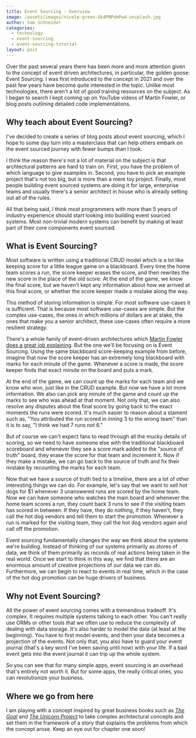 ```yaml
---
title: Event Sourcing - Overview
image: /assets/images/nicole-green-Xk4PNPdmPw4-unsplash.jpg
author: Sam Schneider
categories:
  - technology
  - event-sourcing
  - event-sourcing-tutorial
layout: post
---
```


Over the past several years there has been more and more attention given to the concept of event driven architectures, in particular, the golden goose: Event Sourcing. I was first introduced to the concept in 2021 and over the past few years have become quite interested in the topic. Unlike most technologies, there aren't a lot of good training resources on the subject. As I began to search I kept coming up on YouTube videos of Martin Fowler, or blog posts outlining detailed code implementations.

## Why teach about Event Sourcing?

I've decided to create a series of blog posts about event sourcing, which I hope to some day turn into a masterclass that can help others embark on the event sourced journey with fewer bumps than I took.

I think the reason there's not a lot of material on the subject is that archtectural patterns are hard to train on. First, you have the problem of which language to give examples in. Second, you have to pick an example project that's not too big, but is more than a mere toy project. Finally, most people building event sourced systems are doing it for large, enterprise teams and usually there's a senior architect in house who is already setting out all of the rules.

All that being said, I think most programmers with more than 5 years of industry experience should start looking into building event sourced systems. Most non-trivial modern systems can benefit by making at least part of their core components event sourced.

## What is Event Sourcing?

Most software is written using a traditional CRUD model which is a lot like keeping score for a little league game on a blackboard. Every time the home team scores a run, the score keeper erases the score, and then rewrites the new score in the place of the old score. At the end of the game, we know the final score, but we haven't kept any information about how we arrived at this final score, or whether the score keeper made a mistake along the way.

This method of storing information is simple. For most software use-cases it is sufficient. That is because most software use-cases are simple. But the complex use-cases, the ones in which millions of dollars are at stake, the ones that make you a senior architect, these use-cases often require a more resilient strategy.

There's a whole family of event-driven architectures which [Martin Fowler does a great job explaining](https://www.youtube.com/watch?v=STKCRSUsyP0&pp=ygUZbWFydGluIGZvd2xlciBldmVuIGRyaXZlbg%3D%3D). But the one we'll be focusing on is Event Sourcing. Using the same blackboard score-keeping example from before, imagine that now the score keeper has an extremely long blackboard with marks for each minute of the game. Whenever a score is made, the score keeper finds that exact minute on the board and puts a mark. 

At the end of the game, we can count up the marks for each team and we know who won, just like in the CRUD example. But now we have a lot more information. We also can pick any minute of the game and count up the marks to see who was ahead at that moment. Not only that, we can also resolve any disputes about the final score by going back to the exact moments the runs were scored. It's much easier to reason about a stament such as, "You attributed the run scored in inning 3 to the wrong team" than it is to say, "I think we had 7 runs not 6."

But of course we can't expect fans to read through all the mucky details of scoring, so we need to have someone else with the traditional blackboard scoreboard and whenever they see a score mark added to the "source of truth" board, they erase the score for that team and increment it. Now if they make a mistake, we can go back to the source of truth and fix their mistake by recounting the marks for each team.

Now that we have a source of truth tied to a timeline, there are a lot of other interesting things we can do. For example, let's say that we want to sell hot dogs for $1 whenever 3 unanswered runs are scored by the home team. Now we can have someone who watches the main board and whenever the home team scores a run, they count back 3 runs to see if the visiting team has scored in between. If they have, they do nothing, if they haven't, they call the hot dog vendors and tell them to start the promotion. Whenever a run is marked for the visiting team, they call the hot dog vendors again and call off the promotion.

Event sourcing fundamentally changes the way we think about the systems we're building. Instead of thinking of our systems primarily as stores of data, we think of them primarily as records of real actions being taken in the real world. Once we start to think in this way, we find that there are an enormous amount of creative projections of our data we can do. Furthermore, we can begin to react to events in real time, which in the case of the hot dog promotion can be huge drivers of business.

## Why not Event Sourcing?

All the power of event sourcing comes with a tremendous tradeoff. It's complex. It requires multiple systems talking to each other. You can't really use ORMs or other tools that we often use to reduce the complexity of dealing with data storage. It's also harder to model the data (at least at the beginning). You have to first model events, and then your data becomes a projection of the events. Not only that, you also have to guard your event journal (that's a key word I've been saving until now) with your life. If a bad event gets into the event journal it can trip up the whole system.

So you can see that for many simple apps, event sourcing is an overhead that's entirely not worth it. But for some apps, the really critical ones, you can revolutionize your business.

## Where we go from here

I am playing with a concept inspired by great business books such as *[The Goal](https://www.amazon.com/Goal-Process-Ongoing-Improvement-ebook/dp/B002LHRM2O)* and *[The Unicorn Project](https://www.amazon.com/Unicorn-Project-Developers-Disruption-Thriving-ebook/dp/B07QT9QR41)* to take complex architectural concepts and set them in the framework of a story that explains the problems from which the concept arose. Keep an eye out for chapter one soon!
